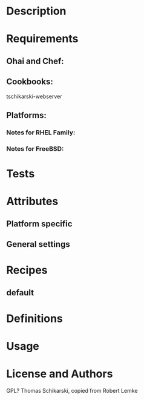 Description
===========


Requirements
============

## Ohai and Chef:

## Cookbooks:
tschikarski-webserver

## Platforms:


### Notes for RHEL Family:

### Notes for FreeBSD:

Tests
=====

Attributes
==========

Platform specific
-----------------

General settings
----------------


Recipes
=======

default
-------

Definitions
===========


Usage
=====


License and Authors
===================
GPL?
Thomas Schikarski, copied from Robert Lemke
